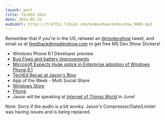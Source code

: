 ```yaml
---
layout: post
title: TechEd 2014
date: 2014-05-19
audioUrl: https://traffic.libsyn.com/msdevshow/msdevshow_0005.mp3
---
```


Remember that if you're in the US, retweet an [@msdevshow](https://twitter.com/msdevshow) tweet, and email us at feedback@msdevshow.com to get free MS Dev Show Stickers!

 - Windows Phone 8.1 Developer preview
  - [Bug Fixes and battery improvements](http://www.wpcentral.com/windows-phone-81-picks-first-update-improves-battery-life-and-squashes-bugs)
 - [Microsoft Expects Huge uptick in Enterprise adoption of Windows Phone 8.1](http://wmpoweruser.com/microsoft-expects-several-hundred-fortune-500-companies-millions-of-employees-to-adopt-windows-phone-8-1-in-next-few-months/?utm_source=feedburner&utm_medium=feed&utm_campaign=Feed%3A+WmPowerUser+%28WMPowerUser%29) 
 - [TechEd Recap at Jason's Blog](http://www.ytechie.com/2014/05/teched-2014-recap/)
 - App of the Week - Multi Social Share
  - [Windows Store](http://apps.microsoft.com/windows/en-us/app/multi-social-share/c524bd84-dd2c-44d0-817c-862d414f4afa)
  - [Phone](http://www.windowsphone.com/s?appid=99a34a2b-6c2c-4742-8fd9-9f8d01af1bd0)
 -  Jason will be speaking at [Internet of Things World](http://www.iotworldevent.com/) in June!

Note: Sorry if the audio is a bit wonky. Jason's Compressor/Gate/Limiter was having issues and is being replaced.